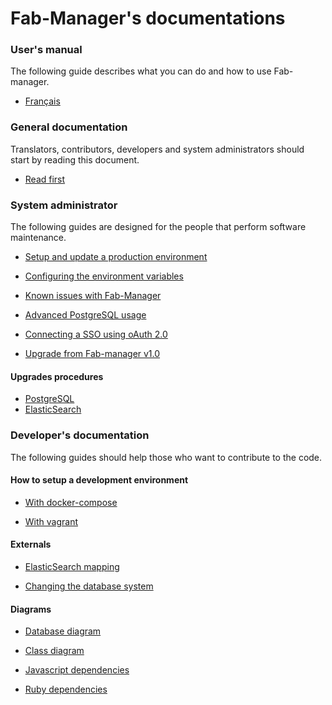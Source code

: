 # Fab-Manager's documentations

### User's manual
The following guide describes what you can do and how to use Fab-manager.
 - [Français](fr/guide_utilisation_fab_manager_v4.3.pdf)

### General documentation
Translators, contributors, developers and system administrators should start by reading this document.
- [Read first](../README.md)

### System administrator
The following guides are designed for the people that perform software maintenance.
- [Setup and update a production environment](production_readme.md)

- [Configuring the environment variables](environment.md)

- [Known issues with Fab-Manager](known-issues.md)

- [Advanced PostgreSQL usage](postgresql_readme.md)

- [Connecting a SSO using oAuth 2.0](sso_with_github.md)

- [Upgrade from Fab-manager v1.0](upgrade_v1.md)

#### Upgrades procedures
- [PostgreSQL](postgres_upgrade.md)
- [ElasticSearch](elastic_upgrade.md)


### Developer's documentation
The following guides should help those who want to contribute to the code.
#### How to setup a development environment
- [With docker-compose](development_readme.md)

- [With vagrant](virtual-machine.md)

#### Externals
- [ElasticSearch mapping](elasticsearch.md)

- [Changing the database system](postgresql_readme.md)

#### Diagrams
- [Database diagram](database.svg)

- [Class diagram](class-diagram.svg)

- [Javascript dependencies](js-modules-dependencies.svg)

- [Ruby dependencies](gem-dependencies.svg)